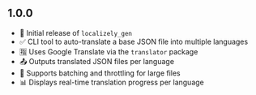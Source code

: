 ## 1.0.0

- 🎉 Initial release of `localizely_gen`
- ✅ CLI tool to auto-translate a base JSON file into multiple languages
- 🈯 Uses Google Translate via the `translator` package
- 📤 Outputs translated JSON files per language
- 🧩 Supports batching and throttling for large files
- 📊 Displays real-time translation progress per language
